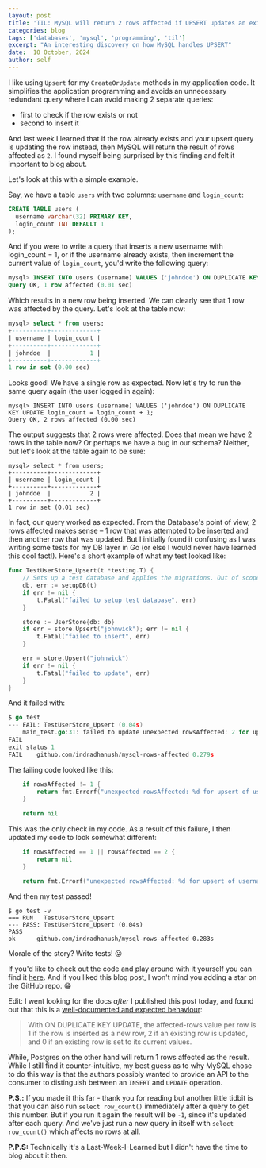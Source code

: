 ```yaml
---
layout: post
title: 'TIL: MySQL will return 2 rows affected if UPSERT updates an exisitng row'
categories: blog
tags: ['databases', 'mysql', 'programming', 'til']
excerpt: "An interesting discovery on how MySQL handles UPSERT"
date:  10 October, 2024
author: self
---
```


I like using `Upsert` for my `CreateOrUpdate` methods in my application code. It simplifies the application programming and avoids an unnecessary redundant query where I can avoid making 2 separate queries:

- first to check if the row exists or not
- second to insert it

And last week I learned that if the row already exists and your upsert query is updating the row instead, then MySQL will return the result of rows affected as `2`. I found myself being surprised by  this finding and felt it important to blog about. 

Let's look at this with a simple example. 

Say, we have a table `users` with two columns: `username` and `login_count`:

```sql
CREATE TABLE users (
  username varchar(32) PRIMARY KEY,
  login_count INT DEFAULT 1
);
```

And if you were to write a query that inserts a new username with login_count = 1, or if the username already exists, then increment the current value of `login_count`, you'd write the following query:

```sql
mysql> INSERT INTO users (username) VALUES ('johndoe') ON DUPLICATE KEY UPDATE login_count = login_count + 1;
Query OK, 1 row affected (0.01 sec)
```

Which results in a new row being inserted. We can clearly see that 1 row was affected by the query. Let's look at the table now:

```sql
mysql> select * from users;
+----------+-------------+
| username | login_count |
+----------+-------------+
| johndoe  |           1 |
+----------+-------------+
1 row in set (0.00 sec)
```

Looks good! We have a single row as expected. Now let's try to run the same query again (the user logged in again):

```
mysql> INSERT INTO users (username) VALUES ('johndoe') ON DUPLICATE KEY UPDATE login_count = login_count + 1;
Query OK, 2 rows affected (0.00 sec)
```

The output suggests that 2 rows were affected. Does that mean we have 2 rows in the table now? Or perhaps we have a bug in our schema? Neither, but let's look at the table again to be sure:

```
mysql> select * from users;
+----------+-------------+
| username | login_count |
+----------+-------------+
| johndoe  |           2 |
+----------+-------------+
1 row in set (0.01 sec)
```

In fact, our query worked as expected. From the Database's point of view, 2 rows
affected makes sense – 1 row that was attempted to be inserted and then another
row that was updated. But I initially found it confusing as I was writing some
tests for my DB layer in Go (or else I would never have learned this cool
fact!). Here's a short example of what my test looked like:

```go
func TestUserStore_Upsert(t *testing.T) {
	// Sets up a test database and applies the migrations. Out of scope for this blog post.
	db, err := setupDB(t)
	if err != nil {
		t.Fatal("failed to setup test database", err)
	}

	store := UserStore{db: db}
	if err = store.Upsert("johnwick"); err != nil {
		t.Fatal("failed to insert", err)
	}

	err = store.Upsert("johnwick")
	if err != nil {
		t.Fatal("failed to update", err)
	}
}
```

And it failed with:

```go
$ go test
--- FAIL: TestUserStore_Upsert (0.04s)
    main_test.go:31: failed to update unexpected rowsAffected: 2 for upsert of username: "johnwick"
FAIL
exit status 1
FAIL	github.com/indradhanush/mysql-rows-affected	0.279s
```

The failing code looked like this:

```go
	if rowsAffected != 1 {
		return fmt.Errorf("unexpected rowsAffected: %d for upsert of username: %q", rowsAffected, username)
	}
    
    return nil
```

This was the only check in my code. As a result of this failure, I then updated my code to look somewhat different:

```go
	if rowsAffected == 1 || rowsAffected == 2 {
		return nil
	}

	return fmt.Errorf("unexpected rowsAffected: %d for upsert of username: %q", rowsAffected, username)
```

And then my test passed!

```
$ go test -v
=== RUN   TestUserStore_Upsert
--- PASS: TestUserStore_Upsert (0.04s)
PASS
ok  	github.com/indradhanush/mysql-rows-affected	0.283s
```

Morale of the story? Write tests! 😛

If you'd like to check out the code and play around with it yourself you can find it [here](https://github.com/indradhanush/mysql-rows-affected-go). And if you liked this blog post, I won't mind you adding a star on the GitHub repo. 😁 

Edit: I went looking for the docs _after_ I published this post today, and found out that this is a  [well-documented and expected behaviour](https://dev.mysql.com/doc/refman/8.4/en/insert-on-duplicate.html):

> With ON DUPLICATE KEY UPDATE, the affected-rows value per row is 1 if the row is inserted as a new row, 2 if an existing row is updated, and 0 if an existing row is set to its current values.

While, Postgres on the other hand will return 1 rows affected as the result. While I still find it counter-intuitive, my best guess as to why MySQL chose to do this way is that the authors possibly wanted to provide an API to the consumer to distinguish between an `INSERT` and `UPDATE` operation. 

**P.S.:** If you made it this far - thank you for reading but another little tidbit is that you can also run `select row_count()` immediately after a query to get this number. But if you run it again the result will be `-1`, since it's updated after each query. And we've just run a new query in itself with `select row_count()` which affects no rows at all.

**P.P.S:** Technically it's a Last-Week-I-Learned but I didn't have the time to blog about it then.
